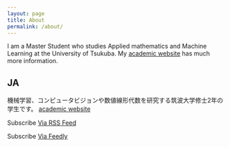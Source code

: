 ```yaml
---
layout: page
title: About
permalink: /about/
---
```


I am a Master Student who studies Applied mathematics and Machine Learning at the University of Tsukuba.
My [academic website](http://www.mma.cs.tsukuba.ac.jp/~ueta/) has much more information.

## JA
機械学習、コンピュータビジョンや数値線形代数を研究する筑波大学修士2年の学生です。
[academic website](http://www.mma.cs.tsukuba.ac.jp/~ueta/)

<p class="rss-subscribe">Subscribe <a href="{{ "/feed.xml" | prepend: site.baseurl }}">Via RSS Feed</a></p>
<p class="rss-subscribe">Subscribe <a href="http://feedly.com/i/subscription/feed/https://hurutoriya.github.io/feed.xml
">Via Feedly</a></p>
